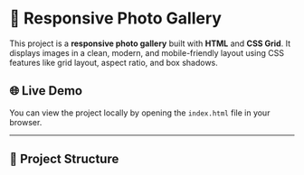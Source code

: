 # 📸 Responsive Photo Gallery

This project is a **responsive photo gallery** built with **HTML** and **CSS Grid**. It displays images in a clean, modern, and mobile-friendly layout using CSS features like grid layout, aspect ratio, and box shadows.

## 🌐 Live Demo

You can view the project locally by opening the `index.html` file in your browser.

---

## 📁 Project Structure

